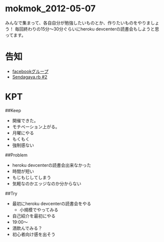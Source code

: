 # mokmok_2012-05-07

みんなで集まって、各自自分が勉強したいものとか、作りたいものをやりましょう！
毎回終わりの15分〜30分ぐらいにheroku devcenterの読書会もしようと思ってます。

# 告知

* [facebookグループ](https://www.facebook.com/groups/132324356892674)
* [Sendagaya.rb #2](http://www.zusaar.com/event/281003)

# KPT
##Keep
* 開催できた。
* モチベーション上がる。
* 月曜にやる
* もくもく
* 強制感ない

##Problem
* heroku devcenterの読書会出来なかった
* 時間が短い
* もじもじしてしまう
* 気軽なのかエッジなのか分からない

##Try
* 最初にheroku devcenterの読書会をやる
    * 小規模でやってみる
* 自己紹介を最初にやる
* 19:00〜
* 酒飲んでみる？ 
* 初心者向け感を出そう
